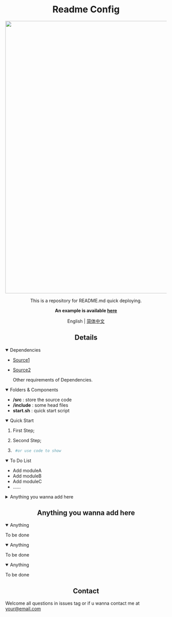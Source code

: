 # <div align="center">Readme Config</div>

<div align="center">
    <!-- an image which can properly describe this repository -->
    <!-- images are stored under .git/images -->
    <img src=".git/images/img.png" width="850">
    <p>
        This is a repository for README.md quick deploying.
    </p>


**An example is available [here](https://github.com/255isWhite/S-CarSim)**


English | [简体中文](.git/README_cn.md)

</div>

## <div align="center">Details</div>
<!-- setting details to open will display all below  -->
<details open>
<summary>Dependencies</summary>

<!-- names of dependencies and websites if had -->
- [Source1](https://docs.ros.org/en/humble/index.html)
- [Source2](https://opencv.org/releases/)

    <!-- some details about environment if needed -->  

    Other requirements of Dependencies.
</details>

<details open>
<!-- usage of different folders -->
<summary>Folders & Components</summary>

- **/src** : store the source code
- **/include** : some head files
- **start.sh** : quick start script

</details>


<details open>
<summary>Quick Start</summary>

1. First Step;
   
2. Second Step;
3. ```bash
    #or use code to show 
    ```

</details>

<details open>
<summary>To Do List</summary>
  
- Add moduleA
- Add moduleB
- Add moduleC
- ......

</details>

<details off>
<summary>Anything you wanna add here</summary>
Some descriptions for this.

</details>

## <div align="center">Anything you wanna add here</div>
<details open>
<summary>Anything</summary>

<p>To be done</p>

</details>

<details open>
<summary>Anything</summary>
<p>To be done</p>
</details>

<details open>
<summary>Anything</summary>
<p>To be done</p>
</details>

## <div align="center">Contact</div>
Welcome all questions in issues tag or if u wanna contact me at your@email.com
